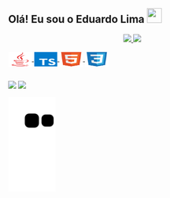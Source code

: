 ## Olá! Eu sou o Eduardo Lima <img src="https://raw.githubusercontent.com/MartinHeinz/MartinHeinz/master/wave.gif" width="30px" height="30px" />

<div align="center">
  <a href="https://github.com/EduRKL">
  <img height="180em" src="https://github-readme-stats.vercel.app/api?username=EduRKL&show_icons=true&theme=merko&include_all_commits=true&count_private=true"/>
  <img height="180em" src="https://github-readme-stats.vercel.app/api/top-langs/?username=EduRKL&layout=compact&langs_count=7&theme=merko"/>
</div>

<div style="display: inline_block"><br>
  <img align="center" alt="Edu-Java" height="30" width="48" src="https://raw.githubusercontent.com/devicons/devicon/master/icons/java/java-plain.svg">
  <img align="center" alt="Edu-Ts" height="30" width="48" src="https://raw.githubusercontent.com/devicons/devicon/master/icons/typescript/typescript-plain.svg">
  <img align="center" alt="Edu-HTML" height="30" width="48" src="https://raw.githubusercontent.com/devicons/devicon/master/icons/html5/html5-original.svg">
  <img align="center" alt="Edu-CSS" height="30" width="48" src="https://raw.githubusercontent.com/devicons/devicon/master/icons/css3/css3-original.svg">
  
  
  ##
 
<div> 
  <a href = "mailto:edulima282@gmail.com"><img src="https://img.shields.io/badge/Gmail-D14836?style=for-the-badge&logo=gmail&logoColor=white"></a>
  <a href="https://www.linkedin.com/in/eduardorkl" target="_blank"><img src="https://img.shields.io/badge/-LinkedIn-%230077B5?style=for-the-badge&logo=linkedin&logoColor=white" target="_blank"></a> 
  
   ![Snake animation](https://github.com/EduRKL/EduRKL/blob/output/github-contribution-grid-snake.svg)
</div>
